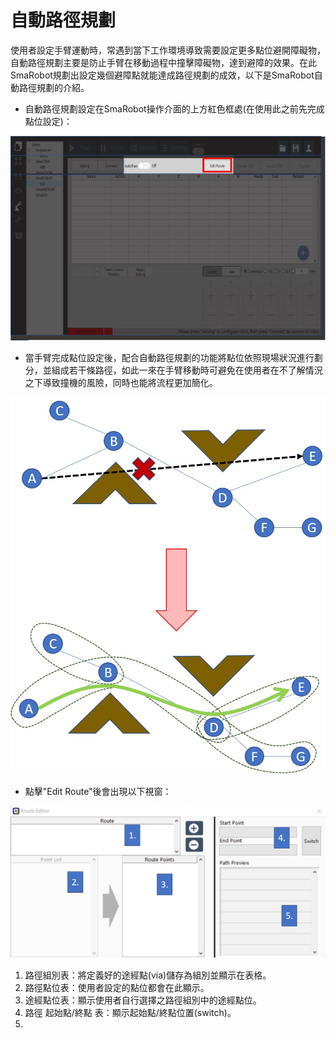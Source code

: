 # 自動路徑規劃

使用者設定手臂運動時，常遇到當下工作環境導致需要設定更多點位避開障礙物，自動路徑規劃主要是防止手臂在移動過程中撞擊障礙物，達到避障的效果。在此SmaRobot規劃出設定幾個避障點就能達成路徑規劃的成效，以下是SmaRobot自動路徑規劃的介紹。

* 自動路徑規劃設定在SmaRobot操作介面的上方紅色框處\(在使用此之前先完成點位設定\)：

![SmaRobot&#x4ECB;&#x9762;&#x8DEF;&#x5F91;&#x898F;&#x5283;&#x4F4D;&#x7F6E;](../.gitbook/assets/25.jpg)

* 當手臂完成點位設定後，配合自動路徑規劃的功能將點位依照現場狀況進行劃分，並組成若干條路徑，如此一來在手臂移動時可避免在使用者在不了解情況之下導致撞機的風險，同時也能將流程更加簡化。

![&#x81EA;&#x52D5;&#x8DEF;&#x5F91;&#x898F;&#x5283;&#x85CD;&#x5716;](../.gitbook/assets/26.jpg)

* 點擊"Edit Route"後會出現以下視窗：

![](../.gitbook/assets/28%20%281%29.JPG)

1. 路徑組別表：將定義好的途經點\(via\)儲存為組別並顯示在表格。
2. 路徑點位表：使用者設定的點位都會在此顯示。
3. 途經點位表：顯示使用者自行選擇之路徑組別中的途經點位。
4. 路徑 起始點/終點 表：顯示起始點/終點位置\(switch\)。
5. 
